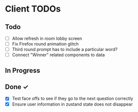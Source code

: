 # Client TODOs

## Todo

- [ ] Allow refresh in room lobby screen
- [ ] Fix Firefox round animation glitch
- [ ] Third round prompt has to include a particular word?
- [ ] Connect "Winner" related components to data

## In Progress

## Done ✓

- [x] Test face offs to see if they go to the next question correctly
- [x] Ensure user information in zustand state does not disappear
